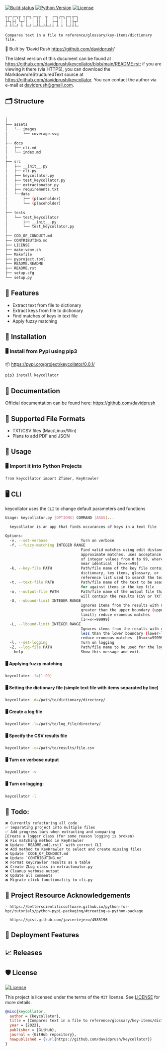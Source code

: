 <div align="left">

[![Build status](https://github.com/davidprush/keycollator/workflows/build/badge.svg?branch=master&event=push)](https://github.com/davidprush/keycollator/actions?query=workflow%3Abuild)
[![Python Version](https://img.shields.io/pypi/pyversions/keycollator.svg)](https://pypi.org/project/keycollator/)
[![License](https://img.shields.io/github/license/davidprush/keycollator)](https://github.com/davidprush/keycollator/blob/master/LICENSE)

```bash
┬┌─┌─┐┬ ┬┌─┐┌─┐┬  ┬  ┌─┐┌┬┐┌─┐┬─┐
├┴┐├┤ └┬┘│  │ ││  │  ├─┤ │ │ │├┬┘
┴ ┴└─┘ ┴ └─┘└─┘┴─┘┴─┘┴ ┴ ┴ └─┘┴└─
```
<div align="left">

`Compares text in a file to reference/glossary/key-items/dictionary file.`

🧱 Built by 'David Rush <https://github.com/davidprush>'

The latest version of this document can be found at
<https://github.com/davidprush/keycollator/blob/main/README.rst>;
if you are viewing it there (via HTTPS), you can download
the Markdown/reStructuredText source at
<https://github.com/davidprush/keycollator>. You can contact
the author via e-mail at <davidprush@gmail.com>.

## 🗂️ Structure
```bash
.
│
├── assets
│   └── images
│       └── coverage.svg
│
├── docs
│   ├── cli.md
│   └── index.md
│
├── src
│   ├── __init__.py
│   ├── cli.py
│   ├── keycollator.py
│   ├── test_keycollator.py
│   ├── extractonator.py
│   ├── requirements.txt
│   └──data
│       ├── (placeholder)
│       └── (placeholder)
│
├── tests
│   └── test_keycollator
│       ├── __init__.py
│       └── test_keycollator.py
│
├── COD_OF_CONDUCT.md
├── CONTRIBUTING.md
├── LICENSE
├── make-venv.sh
├── Makefile
├── pyproject.toml
├── README.README
├── README.rst
├── setup.cfg
└── setup.py
```

## 🚀 Features

- Extract text from file to dictionary
- Extract keys from file to dictionary
- Find matches of keys in text file
- Apply fuzzy matching

## 🧰 Installation

### 🖥️ Install from Pypi using pip3

📦 <https://pypi.org/project/keycollator/0.0.1/>

```bash
pip3 install keycollator
```

## 📄 Documentation

Official documentation can be found here:
https://github.com/davidprush

## 💪 Supported File Formats

- TXT/CSV files (Mac/Linux/Win)
- Plans to add PDF and JSON

## 📐 Usage

### 🖥️ Import it into Python Projects

```
from keycollator import ZTimer, KeyKrawler
```

## 🖥️ CLI

keycollator uses the `CLI` to change default parameters and functions

```bash
Usage: keycollator.py [OPTIONS] COMMAND [ARGS]...

  keycollator is an app that finds occurances of keys in a text file

Options:
  -v, --set-verbose               Turn on verbose
  -f, --fuzzy-matching INTEGER RANGE
                                  Find valid matches using edit distances or
                                  approximate matches, uses acceptance ratio
                                  of integer values from 0 to 99, where 99 is
                                  near identical  [0<=x<=99]
  -k, --key-file PATH             Path/file name of the key file containing a
                                  dictionary, key items, glossary, or
                                  reference list used to search the text file
  -t, --text-file PATH            Path/file name of the text to be searched
                                  for against items in the key file
  -o, --output-file PATH          Path/file name of the output file that
                                  will contain the results (CSV or TXT)
  -U, --ubound-limit INTEGER RANGE
                                  Ignores items from the results with matches
                                  greater than the upper boundary (upper-
                                  limit); reduce eroneous matches
                                  [1<=x<=99999]
  -L, --lbound-limit INTEGER RANGE
                                  Ignores items from the results with matches
                                  less than the lower boundary (lower-limit);
                                  reduce eroneous matches  [0<=x<=99999]
  -l, --set-logging               Turn on logging
  -Z, --log-file PATH             Path/file name to be used for the log file
  --help                          Show this message and exit.
```

#### 🖥️ Applying fuzzy matching

```bash
keycollator -f=[1-99]
```

#### 🖥️ Setting the dictionary file (simple text file with items separated by line)

```bash
keycollator -d=/path/to/dictionary/directory/
```

#### 🖥️ Create a log file

```bash
keycollator -l=/path/to/log_file/directory/
```

#### 🖥️ Specify the CSV results file

```bash
keycollator -c=/path/to/results/file.csv
```

#### 🖥️ Turn on verbose output

```bash
keycollator -v
```

#### 🖥️ Turn on logging:

```bash
keycollator -l
```

## 🎯 Todo:

    ❌ Currently refactoring all code
    ✅ Separating project into multiple files
    ✅ Add progress bars when extracting and comparing
    📌Create a logger class (for some reason logging is broken)
    ❌ Fix matching method in KeyKrawler
    ❌ Update `README.md(.rst)` with correct CLI
    ❌ Add method to KeyKrawler to select and create missing files
    ❌ Update `CODE_OF_CONDUCT.md`
    ❌ Update `CONTRIBUTING.md`
    ❌ Format KeyCrawler results as a table
    ❌ Create ZLog class in extractonator.py
    ❌ Cleanup verbose output
    ❌ Update all comments
    ❌ Migrate click functionality to cli.py


## 👔 Project Resource Acknowledgements

    - https://betterscientificsoftware.github.io/python-for-hpc/tutorials/python-pypi-packaging/#creating-a-python-package

    - https://gist.github.com/javiertejero/4585196

## 💼 Deployment Features


## 📈 Releases


## 🛡 License

[![License](https://img.shields.io/github/license/davidprush/keycollator)](https://github.com/davidprush/keycollator/blob/master/LICENSE)

This project is licensed under the terms of the `MIT` license. See [LICENSE](https://github.com/davidprush/keycollator/blob/master/LICENSE) for more details.

```bibtex
@misc{keycollator,
  author = {keycollator},
  title = {Compares text in a file to reference/glossary/key-items/dictionary file.},
  year = {2022},
  publisher = {GitHub},
  journal = {GitHub repository},
  howpublished = {\url{https://github.com/davidprush/keycollator}}
}
```
